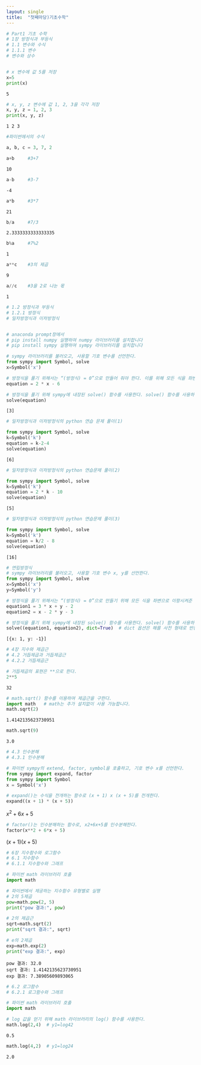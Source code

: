 ```yaml
---
layout: single
title:  "첫째마당)기초수학"
---
```


```python
# Part1 기초 수학
# 1장 방정식과 부등식
# 1.1 변수와 수식
# 1.1.1 변수
# 변수와 상수


# x 변수에 값 5를 저장
x=5
print(x)
```

    5
    


```python
# x, y, z 변수에 값 1, 2, 3을 각각 저장
x, y, z = 1, 2, 3
print(x, y, z)
```

    1 2 3
    


```python
#파이썬에서의 수식

a, b, c = 3, 7, 2
```


```python
a+b     #3+7
```




    10




```python
a-b     #3-7
```




    -4




```python
a*b     #3*7
```




    21




```python
b/a     #7/3
```




    2.3333333333333335




```python
b%a     #7%2
```




    1




```python
a**c    #3의 제곱
```




    9




```python
a//c    #3을 2로 나눈 몫
```




    1




```python
# 1.2 방정식과 부등식
# 1.2.1 방정식
# 일차방정식과 이차방정식


# anaconda prompt창에서 
# pip install numpy 실행하여 numpy 라이브러리를 설치합니다
# pip install sympy 실행하여 sympy 라이브러리를 설치합니다
```


```python
# sympy 라이브러리를 불러오고, 사용할 기호 변수를 선언한다.
from sympy import Symbol, solve
x=Symbol('x')

# 방정식을 풀기 위해서는 “(방정식) = 0”으로 만들어 줘야 한다. 이를 위해 모든 식을 좌변으로 이항시켜준 후, equation으로 변수화해준다
equation = 2 * x - 6

# 방정식을 풀기 위해 sympy에 내장된 solve() 함수를 사용한다. solve() 함수를 사용하기 위해 equation을 입력해주면 방정식을 풀어서 결과를 반환한다.
solve(equation)
```




    [3]




```python
# 일차방정식과 이차방정식의 python 연습 문제 풀이(1)

from sympy import Symbol, solve
k=Symbol('k')
equation = k-2-4
solve(equation)
```




    [6]




```python
# 일차방정식과 이차방정식의 python 연습문제 풀이(2)

from sympy import Symbol, solve
k=Symbol('k')
equation = 2 * k - 10
solve(equation)
```




    [5]




```python
# 일차방정식과 이차방정식의 python 연습문제 풀이(3)

from sympy import Symbol, solve
k=Symbol('k')
equation = k/2 - 8
solve(equation)
```




    [16]




```python
# 연립방정식
# sympy 라이브러리를 불러오고, 사용할 기호 변수 x, y를 선언한다.
from sympy import Symbol, solve
x=Symbol('x')
y=Symbol('y')

# 방정식을 풀기 위해서는 “(방정식) = 0”으로 만들기 위해 모든 식을 좌변으로 이항시켜준 후, equation1과 equation2로 변수화해준다
equation1 = 3 * x + y - 2
equation2 = x - 2 * y - 3

# 방정식을 풀기 위해 sympy에 내장된 solve() 함수를 사용한다. solve() 함수를 사용하기 위해 equation을 차례로 입력해주면 방정식을 풀어서 결과를 반환한다.
solve((equation1, equation2), dict=True)  # dict 옵션은 해를 사전 형태로 반환한다.
```




    [{x: 1, y: -1}]




```python
# 4장 지수와 제곱근
# 4.2 거듭제곱과 거듭제곱근
# 4.2.2 거듭제곱근

# 거듭제곱의 표현은 **으로 한다.
2**5
```




    32




```python
# math.sqrt() 함수를 이용하여 제곱근을 구한다.
import math   # math는 추가 설치없이 사용 가능합니다.
math.sqrt(2)
```




    1.4142135623730951




```python
math.sqrt(9)
```




    3.0




```python
# 4.3 인수분해
# 4.3.1 인수분해

# 파이썬 sympy의 extend, factor, symbol을 호출하고, 기호 변수 x를 선언한다.
from sympy import expand, factor
from sympy import Symbol
x = Symbol('x')
```


```python
# expand()는 수식을 전개하는 함수로 (x + 1) x (x + 5)를 전개한다.
expand((x + 1) * (x + 5))
```




$\displaystyle x^{2} + 6 x + 5$




```python
# factor()는 인수분해하는 함수로, x2+6x+5를 인수분해한다.
factor(x**2 + 6*x + 5)
```




$\displaystyle \left(x + 1\right) \left(x + 5\right)$




```python
# 6장 지수함수와 로그함수
# 6.1 지수함수
# 6.1.1 지수함수와 그래프

# 파이썬 math 라이브러리 호출
import math
```


```python
# 파이썬에서 제공하는 지수함수 유형별로 실행
# 2의 5제곱
pow=math.pow(2, 5)
print("pow 결과:", pow)

# 2의 제곱근
sqrt=math.sqrt(2)
print("sqrt 결과:", sqrt)

# e의 2제곱
exp=math.exp(2)
print("exp 결과:", exp)

```

    pow 결과: 32.0
    sqrt 결과: 1.4142135623730951
    exp 결과: 7.38905609893065
    


```python
# 6.2 로그함수
# 6.2.1 로그함수와 그래프

# 파이썬 math 라이브러리 호출
import math

# log 값을 얻기 위해 math 라이브러리의 log() 함수를 사용한다.
math.log(2,4)  # y1=log42
```




    0.5




```python
math.log(4,2)  # y1=log24
```




    2.0


